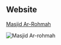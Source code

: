 ## Website

[Masjid Ar-Rohmah](https://masjid-arrohmah.netlify.app)


![Masjid Ar-rohmah](https://user-images.githubusercontent.com/38377576/206836601-2b269d74-611f-4e55-959c-0fbeb44f5503.png "Masjid Website")
